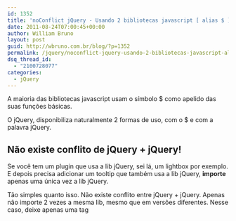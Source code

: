 ```yaml
---
id: 1352
title: 'noConflict jQuery - Usando 2 bibliotecas javascript [ alias $ ]'
date: 2011-08-24T07:00:45+00:00
author: William Bruno
layout: post
guid: http://wbruno.com.br/blog/?p=1352
permalink: /jquery/noconflict-jquery-usando-2-bibliotecas-javascript-alias/
dsq_thread_id:
  - "2100728077"
categories:
  - jQuery
---
```

A maioria das bibliotecas javascript usam o símbolo $ como apelido das suas funções básicas.

O jQuery, disponibiliza naturalmente 2 formas de uso, com o $ e com a palavra jQuery.

<!--more-->

## Não existe conflito de jQuery + jQuery!

Se você tem um plugin que usa a lib jQuery, sei lá, um lightbox por exemplo. E depois precisa adicionar um tooltip que também usa a lib jQuery, **importe** apenas uma única vez a lib jQuery.

Tão simples quanto isso. Não existe conflito entre jQuery + jQuery. Apenas não importe 2 vezes a mesma lib, mesmo que em versões diferentes. Nesse caso, deixe apenas uma tag <script>, com um src para a lib, acima de todos os outros recursos(prefira usar sempre versões mais recentes), e pronto.

O método [.noConflict()](#noConflict), existe para conflitos **entre bibliotecas javascript diferentes**, como Prototype + jQuery, jQuery + MooTools..

## Como funciona o jQuery.noConflict() ? {##noConflict}

``` js
noConflict: function( deep ) {
    if ( window.$ === jQuery ) {
      window.$ = _$;
    }

    if ( deep && window.jQuery === jQuery ) {
      window.jQuery = _jQuery;
    }

    return jQuery;
  },
```

Note que a única coisa que esse método faz, é **retornar**, um objeto jQuery existente(já registrado no documento). Por isso, que a forma de usar, nos induz a _&#8216;trocar o nome&#8217;_ do apelido:

``` js
var $a = jQuery.noConflict()
```

E então, em vez de usar **$**, agora passo a usar **$a**

``` js
$a(document).ready(function(){
```

## $(&#8220;bla bla bla&#8221;) is null

Esse é o erro que aparecerá, caso vc tente primeiro usar jQuery, e depois prototype. Apenas a segunda lib vai funcionar, pois ela vai sobrescrever o uso do $.

## Resolvendo com noConflict()

Basta atribuir o novo objeto jQuery a um outro apelido, e usar ele então:

``` js
$a = jQuery.noConflict();
   $a(document).ready(function() {
    $a('#gallery a').lightBox();
  });
```

não sou muito fãn dessa forma de resolver, pois daria o trabalho de reescrever todo o script que dependesse de jQuery.. fora que não ficou &#8216;intuitivo&#8217; esse uso.

## Resolvendo apenas ao não usar o apelido $

No início deste post, eu disse que a lib disponibiliza também, a variável jQuery para ser usada.

``` js
jQuery(document).ready(function() {
  jQuery('#gallery a').lightBox();
});
```

Portanto, se sempre que eu tiver que fazer algo com jQuery, não usar o símbolo $, mas sim a variavel jQuery, não preciso me preocupar com conflito, pois apenas a outra lib, usaria o alias $.

## Resolvendo apenas passando um argumento

``` js
ready: function( fn ) {
    // Attach the listeners
    jQuery.bindReady();

    // Add the callback
    readyList.done( fn );

    return this;
  },
```

Esse é o trecho de código da lib, responsável pelo método .ready() que usamos, para aguardar o DOM carregar.

Note que o parâmetro do método é a nossa function anônima, que expliquei no post &#8216;<a href="https://wbruno.com.br/jquery/vixi-aprendi-jquery-mas-agora/" target="_blank">Aprendi jQuery, e agora?</a>&#8216;.

Oque posso fazer, é forçar um argumento $, e então me aproveitar da clousure, limitando o escopo do nosso alias:

``` js
jQuery(document).ready(function( $ ) {
  $('#gallery a').lightBox();
});
```

Bacana ne?! não precisei mecher em nada dentro do método .ready(), apenas iniciei ele com a variavel jQuery, e forcei a lib a me devolver o argumento $, como um objeto jQuery exclusivo desse escopo.

## Usando uma função anônima auto executável

Da mesma forma que a solução acima, eu poderia ter feito uma clousure, e:

``` js
(function( $ ){
     $(document).ready(function( $ ) {
      $('#gallery a').lightBox();
    });
  })(jQuery);
```

O parâmetro &#8216;para o mundo externo&#8217; a essa anônima, é **jQuery**, mas dentro dela, o argumento que recebo é um **$**. lindo não?

## [Demonstração Online](http://wbruno.com.br/scripts/noConflict.html)

É isso. Se vc conhece alguma outra forma, não entendeu, ou curtiu, comente. =)
